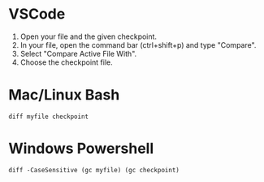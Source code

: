 # VSCode

1. Open your file and the given checkpoint.
2. In your file, open the command bar (ctrl+shift+p) and type "Compare".
3. Select "Compare Active File With".
4. Choose the checkpoint file.

# Mac/Linux Bash

`diff myfile checkpoint`

# Windows Powershell

`diff -CaseSensitive (gc myfile) (gc checkpoint)`